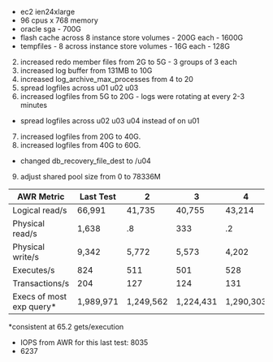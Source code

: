 - ec2 ien24xlarge
- 96 cpus x 768 memory
- oracle sga - 700G
- flash cache across 8 instance store volumes - 200G each - 1600G
- tempfiles - 8 across instance store volumes - 16G each - 128G

2. increased redo member files from 2G to 5G - 3 groups of 3 each
3. increased log buffer from 131MB to 10G 
4. increased log_archive_max_processes from 4 to 20
5. spread logfiles across u01 u02 u03
6. increased logfiles from 5G to 20G - logs were rotating at every 2-3 minutes
  - spread logfiles across u02 u03 u04 instead of on u01
7. increased logfiles from 20G to 40G.
8. increased logfiles from 40G to 60G.
  - changed db_recovery_file_dest to /u04
9. adjust shared pool size from 0 to 78336M


| AWR Metric              |  Last Test|   2       | 3         | 4         | 5         |  6        |  7        |   8       |   9       |
| ----                    | ----      | ------    | ----      | -----     | ------    | ----      | ----      | ----      | ----      |
| Logical read/s          |  66,991   | 41,735    | 40,755    | 43,214    | NA        | 83,120    | 133,312   | 121,897   | 154,954   |
| Physical read/s         |  1,638    | .8        | 333       |.2         |           | .2        | 325       | .2        | 4.2       |
| Physical write/s        |  9,342    | 5,772     | 5,573     |  4,202    |           | 4,536     | 4,894     | 3,384     | 4,285     |
| Executes/s              |  824      | 511       | 501       | 528       |           | 1,016     | 1,633     | 1,491     | 1,900     |
| Transactions/s          |  204      | 127       | 124       | 131       |           | 253       | 407       | 372       | 472       |
| Execs of most exp query*| 1,989,971 | 1,249,562 | 1,224,431 | 1,290,303 |  NA       | 2,471,303 | 3,963,227 | 3,631,911 | 4,606,302 |


*consistent at 65.2 gets/execution     

- IOPS from AWR for this last test: 8035
- 6237

